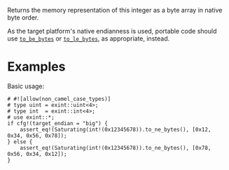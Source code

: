 Returns the memory representation of this integer as a byte array in native byte order.

As the target platform's native endianness is used, portable code should use
[`to_be_bytes`] or [`to_le_bytes`], as appropriate, instead.

[`to_be_bytes`]: Self::to_be_bytes
[`to_le_bytes`]: Self::to_le_bytes

# Examples

Basic usage:

```
# #![allow(non_camel_case_types)]
# type uint = exint::uint<4>;
# type int  = exint::int<4>;
# use exint::*;
if cfg!(target_endian = "big") {
    assert_eq!(Saturating(int!(0x12345678)).to_ne_bytes(), [0x12, 0x34, 0x56, 0x78]);
} else {
    assert_eq!(Saturating(int!(0x12345678)).to_ne_bytes(), [0x78, 0x56, 0x34, 0x12]);
}
```
